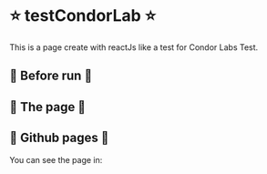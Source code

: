 # ⭐️ testCondorLab ⭐️

This is a page create with reactJs like a test for Condor Labs Test.


## 📁 Before run 📁


## 💪 The page 💪


 ## 📢 Github pages  📢

 You can see the page in:
